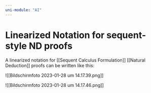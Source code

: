 ```yaml
---
uni-module: "AI"
---
```


# Linearized Notation for sequent-style ND proofs

A linearized notation for [[Sequent Calculus Formulation]] [[Natural Deduction]] proofs can be written like this:

![[Bildschirm­foto 2023-01-28 um 14.17.39.png]]

![[Bildschirm­foto 2023-01-28 um 14.17.46.png]]
